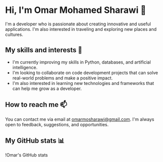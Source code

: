 # Hi, I'm Omar Mohamed Sharawi 👋

I'm a developer who is passionate about creating innovative and useful applications. I'm also interested in traveling and exploring new places and cultures.

## My skills and interests 🌱

- I'm currently improving my skills in Python, databases, and artificial intelligence.
- I'm looking to collaborate on code development projects that can solve real-world problems and make a positive impact.
- I'm also interested in learning new technologies and frameworks that can help me grow as a developer.

## How to reach me 📫

You can contact me via email at omarmosharawi@gmail.com. I'm always open to feedback, suggestions, and opportunities.

## My GitHub stats 📊

!Omar's GitHub stats


<!---
omarmosharawi/omarmosharawi is a ✨ special ✨ repository because its `README.md` (this file) appears on your GitHub profile.
You can click the Preview link to take a look at your changes.
--->
